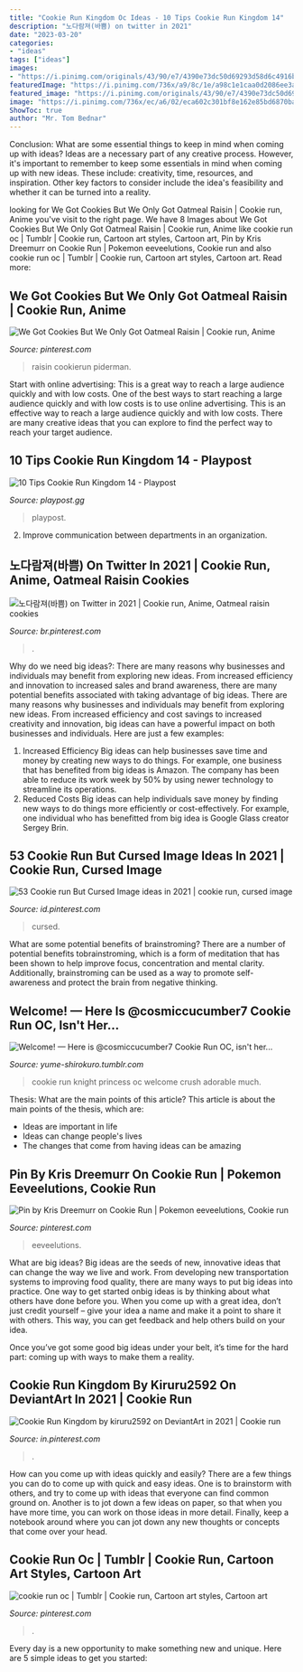 ```yaml
---
title: "Cookie Run Kingdom Oc Ideas - 10 Tips Cookie Run Kingdom 14"
description: "노다람져(바쁨) on twitter in 2021"
date: "2023-03-20"
categories:
- "ideas"
tags: ["ideas"]
images:
- "https://i.pinimg.com/originals/43/90/e7/4390e73dc50d69293d58d6c4916b9b92.jpg"
featuredImage: "https://i.pinimg.com/736x/a9/8c/1e/a98c1e1caa0d2086ee3ab60ff2780f06.jpg"
featured_image: "https://i.pinimg.com/originals/43/90/e7/4390e73dc50d69293d58d6c4916b9b92.jpg"
image: "https://i.pinimg.com/736x/ec/a6/02/eca602c301bf8e162e85bd6870baecb3.jpg"
ShowToc: true
author: "Mr. Tom Bednar"
---
```



Conclusion: What are some essential things to keep in mind when coming up with ideas?
Ideas are a necessary part of any creative process. However, it's important to remember to keep some essentials in mind when coming up with new ideas. These include: creativity, time, resources, and inspiration. Other key factors to consider include the idea's feasibility and whether it can be turned into a reality.

	

		
looking for We Got Cookies But We Only Got Oatmeal Raisin | Cookie run, Anime you've visit to the right page. We have 8 Images about We Got Cookies But We Only Got Oatmeal Raisin | Cookie run, Anime like cookie run oc | Tumblr | Cookie run, Cartoon art styles, Cartoon art, Pin by Kris Dreemurr on Cookie Run | Pokemon eeveelutions, Cookie run and also cookie run oc | Tumblr | Cookie run, Cartoon art styles, Cartoon art. Read more:
		
    
## We Got Cookies But We Only Got Oatmeal Raisin | Cookie Run, Anime

<img loading=lazy src="https://i.pinimg.com/originals/43/90/e7/4390e73dc50d69293d58d6c4916b9b92.jpg" onerror="this.onerror=null;this.src='https://tse1.mm.bing.net/th?id=OIP.r8wpCDhFPVO47VUrg9npAwHaFz&amp;pid=15.1';" alt="We Got Cookies But We Only Got Oatmeal Raisin | Cookie run, Anime">

_Source: pinterest.com_

>raisin cookierun piderman. 

	

Start with online advertising: This is a great way to reach a large audience quickly and with low costs.
One of the best ways to start reaching a large audience quickly and with low costs is to use online advertising. This is an effective way to reach a large audience quickly and with low costs. There are many creative ideas that you can explore to find the perfect way to reach your target audience.

    
## 10 Tips Cookie Run Kingdom 14 - Playpost

<img loading=lazy src="https://playpost.gg/wp-content/uploads/2021/01/10-Tips-Cookie-Run-Kingdom-13-1068x601.jpg" onerror="this.onerror=null;this.src='https://tse1.mm.bing.net/th?id=OIP.u69d1b_9soe6nBZSSb20VgHaEK&amp;pid=15.1';" alt="10 Tips Cookie Run Kingdom 14 - Playpost">

_Source: playpost.gg_

>playpost. 

	

2. Improve communication between departments in an organization.

    
## 노다람져(바쁨) On Twitter In 2021 | Cookie Run, Anime, Oatmeal Raisin Cookies

<img loading=lazy src="https://i.pinimg.com/originals/51/c1/1f/51c11ff8ba605e5d4830b9b87b685824.jpg" onerror="this.onerror=null;this.src='https://tse1.mm.bing.net/th?id=OIP.RrbMy3h13gNEKTrG6biHwgHaJh&amp;pid=15.1';" alt="노다람져(바쁨) on Twitter in 2021 | Cookie run, Anime, Oatmeal raisin cookies">

_Source: br.pinterest.com_

>. 

	

Why do we need big ideas?: There are many reasons why businesses and individuals may benefit from exploring new ideas. From increased efficiency and innovation to increased sales and brand awareness, there are many potential benefits associated with taking advantage of big ideas.
There are many reasons why businesses and individuals may benefit from exploring new ideas. From increased efficiency and cost savings to increased creativity and innovation, big ideas can have a powerful impact on both businesses and individuals. Here are just a few examples:
1. Increased Efficiency
Big ideas can help businesses save time and money by creating new ways to do things. For example, one business that has benefited from big ideas is Amazon. The company has been able to reduce its work week by 50% by using newer technology to streamline its operations.
2. Reduced Costs
Big ideas can help individuals save money by finding new ways to do things more efficiently or cost-effectively. For example, one individual who has benefitted from big idea is Google Glass creator Sergey Brin.

    
## 53 Cookie Run But Cursed Image Ideas In 2021 | Cookie Run, Cursed Image

<img loading=lazy src="https://i.pinimg.com/474x/f7/09/53/f7095395041c14565c3e16e4f9cb9f42.jpg" onerror="this.onerror=null;this.src='https://tse4.mm.bing.net/th?id=OIP.ENYqQlj4_fFQWksxOmH0QgAAAA&amp;pid=15.1';" alt="53 Cookie run But Cursed Image ideas in 2021 | cookie run, cursed image">

_Source: id.pinterest.com_

>cursed. 

	

What are some potential benefits of brainstroming?
There are a number of potential benefits tobrainstroming, which is a form of meditation that has been shown to help improve focus, concentration and mental clarity. Additionally, brainstroming can be used as a way to promote self-awareness and protect the brain from negative thinking.

    
## Welcome! — Here Is @cosmiccucumber7 Cookie Run OC, Isn&#039;t Her...

<img loading=lazy src="https://66.media.tumblr.com/bb7f0e08d883120872540e882980bb56/a46459125a2bf46c-85/s1280x1920/248951ca7c88b25664db38274b0fbb9bb2665dc1.png" onerror="this.onerror=null;this.src='https://tse4.mm.bing.net/th?id=OIP.Iseph-Rc8cFnW8TTfREjWAHaMe&amp;pid=15.1';" alt="Welcome! — Here is @cosmiccucumber7 Cookie Run OC, isn&#039;t her...">

_Source: yume-shirokuro.tumblr.com_

>cookie run knight princess oc welcome crush adorable much. 

	

Thesis: What are the main points of this article?
This article is about the main points of the thesis, which are: 
- Ideas are important in life
- Ideas can change people's lives
- The changes that come from having ideas can be amazing

    
## Pin By Kris Dreemurr On Cookie Run | Pokemon Eeveelutions, Cookie Run

<img loading=lazy src="https://i.pinimg.com/736x/ec/a6/02/eca602c301bf8e162e85bd6870baecb3.jpg" onerror="this.onerror=null;this.src='https://tse1.mm.bing.net/th?id=OIP.dPXKBw_ZkJIIpRlSqTlguAHaGZ&amp;pid=15.1';" alt="Pin by Kris Dreemurr on Cookie Run | Pokemon eeveelutions, Cookie run">

_Source: pinterest.com_

>eeveelutions. 

	

What are big ideas?
Big ideas are the seeds of new, innovative ideas that can change the way we live and work. From developing new transportation systems to improving food quality, there are many ways to put big ideas into practice.
One way to get started onbig ideas is by thinking about what others have done before you. When you come up with a great idea, don’t just credit yourself – give your idea a name and make it a point to share it with others. This way, you can get feedback and help others build on your idea.

Once you’ve got some good big ideas under your belt, it’s time for the hard part: coming up with ways to make them a reality.

    
## Cookie Run Kingdom By Kiruru2592 On DeviantArt In 2021 | Cookie Run

<img loading=lazy src="https://i.pinimg.com/originals/07/64/4b/07644b571a7196b726ac089d09fd11e6.jpg" onerror="this.onerror=null;this.src='https://tse1.mm.bing.net/th?id=OIP.MH7k5E2Rv9TWslMU3ppUZwHaJA&amp;pid=15.1';" alt="Cookie Run Kingdom by kiruru2592 on DeviantArt in 2021 | Cookie run">

_Source: in.pinterest.com_

>. 

	

How can you come up with ideas quickly and easily?
There are a few things you can do to come up with quick and easy ideas. One is to brainstorm with others, and try to come up with ideas that everyone can find common ground on. Another is to jot down a few ideas on paper, so that when you have more time, you can work on those ideas in more detail. Finally, keep a notebook around where you can jot down any new thoughts or concepts that come over your head.

    
## Cookie Run Oc | Tumblr | Cookie Run, Cartoon Art Styles, Cartoon Art

<img loading=lazy src="https://i.pinimg.com/736x/a9/8c/1e/a98c1e1caa0d2086ee3ab60ff2780f06.jpg" onerror="this.onerror=null;this.src='https://tse2.mm.bing.net/th?id=OIP.Y-FGH2Iv55VY6R3I8tqdrgHaE8&amp;pid=15.1';" alt="cookie run oc | Tumblr | Cookie run, Cartoon art styles, Cartoon art">

_Source: pinterest.com_

>. 

	

Every day is a new opportunity to make something new and unique. Here are 5 simple ideas to get you started: 

